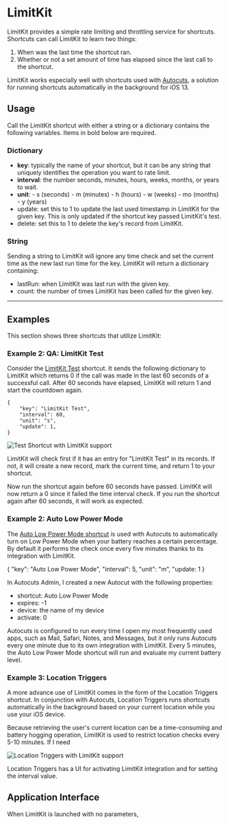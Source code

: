 # LimitKit

LimitKit provides a simple rate limiting and throttling service for shortcuts. Shortcuts can call LimitKit to learn two things:

1. When was the last time the shortcut ran. 
2. Whether or not a set amount of time has elapsed since the last call to the shortcut. 

LimitKit works especially well with shortcuts used with [Autocuts](#autocuts), a solution for running shortcuts automatically in the background for iOS 13. 

## Usage

Call the LimitKit shortcut with either a string or a dictionary contains the following variables. Items in bold below are required. 

### Dictionary

- **key**: typically the  name of your shortcut, but it can be any string that uniquely identifies the operation you want to rate limit. 
- **interval**: the number seconds, minutes, hours, weeks, months, or years to wait. 
- **unit**:
		- s (seconds)
		- m (minutes)
		- h (hours)
		- w (weeks)
		- mo (months)
		- y (years)
- update: set this to 1 to update the last used timestamp in LimitKit for the given key. This is only updated if the shortcut key passed LimitKit's test.
- delete: set this to 1 to delete the key's record from LimitKit. 

### String

Sending a string to LimitKit will ignore any time check and set the current time as the new last run time for the key. LimitKit will return a dictionary containing:

- lastRun: when LimitKit was last run with the given key.
- count: the number of times LimitKit has been called for the given key.

****

## Examples
This section shows three shortcuts that utilize LimitKit:

### Example 2: QA: LimitKit Test

Consider the [LimitKit Test](https://www.icloud.com/shortcuts/6555a25b14d94f28a7aea06a9be91eb0) shortcut. It sends the following dictionary to LimitKit which returns 0 if the call was made in the last 60 seconds of a successful call. After 60 seconds have elapsed, LimitKit will return 1 and start the countdown again.

```
{
	"key": "LimitKit Test",
	"interval": 60,
	"unit": "s",
	"update": 1,
}
```

![Test Shortcut with LimitKit support](https://adamtow.github.io/limitkit/images/limitkit-test.png)

LimitKit will check first if it has an entry for "LimitKit Test" in its records. If not, it will create a new record, mark the current time, and return 1 to your shortcut. 

Now run the shortcut again before 60 seconds have passed. LimitKit will now return a 0 since it failed the time interval check. If you run the shortcut again  after 60 seconds, it will work as expected.

### Example 2: Auto Low Power Mode

The [Auto Low Power Mode shortcut](https://www.icloud.com/shortcuts/3af0ea02f13a4f6bbb851b2fe97d644a) is used with Autocuts to automatically turn on Low Power Mode when your battery reaches a certain percentage. By default it performs the check once every five minutes thanks to its integration with LimitKit.

{
	"key": "Auto Low Power Mode",
	"interval": 5,
	"unit": "m",
	"update: 1
}

In Autocuts Admin, I created a new Autocut with the following properties:

- shortcut: Auto Low Power Mode
- expires: -1
- device: the name of my device
- activate: 0

Autocuts is configured to run every time I open my most frequently used apps, such as Mail, Safari, Notes, and Messages, but it only runs Autocuts every one minute due to its own integration with LimitKit. Every 5 minutes, the Auto Low Power Mode shortcut will run and evaluate my current battery level. 

### Example 3: Location Triggers

A more advance use of LimitKit comes in the form of the Location Triggers shortcut. In conjunction with Autocuts, Location Triggers runs shortcuts automatically in the background based on your current location while you use your iOS device.

Because retrieving the user's current location can be a time-consuming and battery hogging operation, LimitKit is used to restrict location checks every 5-10 minutes. If I need

![Location Triggers with LimitKit support](https://adamtow.github.io/limitkit/images/location-triggers-limitkit.png)

Location Triggers has a UI for activating LimitKit integration and for setting the interval value. 

## Application Interface

When LimitKit is launched with no parameters, 
